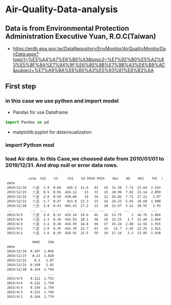 # Air-Quality-Data-analysis

## Data is from Environmental Protection Administration Executive Yuan, R.O.C(Taiwan)
* https://erdb.epa.gov.tw/DataRepository/EnvMonitor/AirQualityMonitorDayData.aspx?topic1=%E5%A4%A7%E6%B0%A3&topic2=%E7%92%B0%E5%A2%83%E5%8F%8A%E7%94%9F%E6%85%8B%E7%9B%A3%E6%B8%AC&subject=%E7%A9%BA%E6%B0%A3%E5%93%81%E8%B3%AA

## First step 
### in this case we use python and import model
* Pandas for use Dataframe
````py
import Pandas as pd
````
* matplotlib.pyplot for datavisualization
### import Python mod

### load Air data. In this Case,we choosed date from 2010/01/01 to 2019/12/31. And drop null or error data rows.

#### ![image](out_put_png/dali_dataframe.png)